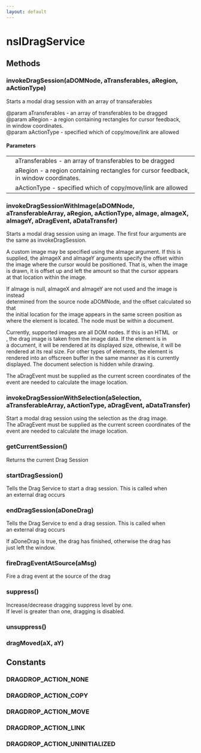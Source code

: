 ```yaml
---
layout: default
---
```


# nsIDragService #

## Methods ##

### invokeDragSession(aDOMNode, aTransferables, aRegion, aActionType) ###
  
Starts a modal drag session with an array of transaferables   
  
@param  aTransferables - an array of transferables to be dragged  
@param  aRegion - a region containing rectangles for cursor feedback,   
           in window coordinates.  
@param  aActionType - specified which of copy/move/link are allowed  
  

#### Parameters ####

<table>

<tr>
<td></td>
<td>aTransferables - an array of transferables to be dragged  
</td>
</tr>

<tr>
<td></td>
<td>aRegion - a region containing rectangles for cursor feedback,   
           in window coordinates.  
</td>
</tr>

<tr>
<td></td>
<td>aActionType - specified which of copy/move/link are allowed  
</td>
</tr>

</table>

### invokeDragSessionWithImage(aDOMNode, aTransferableArray, aRegion, aActionType, aImage, aImageX, aImageY, aDragEvent, aDataTransfer) ###
  
Starts a modal drag session using an image. The first four arguments are  
the same as invokeDragSession.  
  
A custom image may be specified using the aImage argument. If this is  
supplied, the aImageX and aImageY arguments specify the offset within  
the image where the cursor would be positioned. That is, when the image  
is drawn, it is offset up and left the amount so that the cursor appears  
at that location within the image.  
  
If aImage is null, aImageX and aImageY are not used and the image is instead  
determined from the source node aDOMNode, and the offset calculated so that  
the initial location for the image appears in the same screen position as  
where the element is located. The node must be within a document.  
  
Currently, supported images are all DOM nodes. If this is an HTML <image> or  
<canvas>, the drag image is taken from the image data. If the element is in  
a document, it will be rendered at its displayed size, othewise, it will be  
rendered at its real size. For other types of elements, the element is  
rendered into an offscreen buffer in the same manner as it is currently  
displayed. The document selection is hidden while drawing.  
  
The aDragEvent must be supplied as the current screen coordinates of the  
event are needed to calculate the image location.  
  

### invokeDragSessionWithSelection(aSelection, aTransferableArray, aActionType, aDragEvent, aDataTransfer) ###
  
Start a modal drag session using the selection as the drag image.  
The aDragEvent must be supplied as the current screen coordinates of the  
event are needed to calculate the image location.  
  

### getCurrentSession() ###
  
Returns the current Drag Session    
  

### startDragSession() ###
  
Tells the Drag Service to start a drag session. This is called when  
an external drag occurs  
  

### endDragSession(aDoneDrag) ###
  
Tells the Drag Service to end a drag session. This is called when  
an external drag occurs  
  
If aDoneDrag is true, the drag has finished, otherwise the drag has  
just left the window.  
  

### fireDragEventAtSource(aMsg) ###
  
Fire a drag event at the source of the drag  
  

### suppress() ###
  
Increase/decrease dragging suppress level by one.  
If level is greater than one, dragging is disabled.  
  

### unsuppress() ###

### dragMoved(aX, aY) ###

## Constants ##

### DRAGDROP_ACTION_NONE ###

### DRAGDROP_ACTION_COPY ###

### DRAGDROP_ACTION_MOVE ###

### DRAGDROP_ACTION_LINK ###

### DRAGDROP_ACTION_UNINITIALIZED ###
